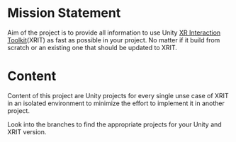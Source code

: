 # Mission Statement

Aim of the project is to provide all information to use Unity [XR Interaction Toolkit](https://docs.unity3d.com/Packages/com.unity.xr.interaction.toolkit)(XRIT) as fast as possible in your project. No matter if it build from scratch or an existing one that should be updated to XRIT.

# Content

Content of this project are Unity projects for every single unse case of XRIT in an isolated environment to minimize the effort to implement it in another project.

Look into the branches to find the appropriate projects for your Unity and XRIT version.
